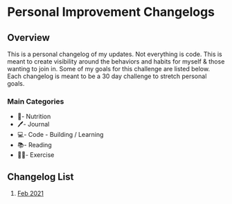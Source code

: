 # Personal Improvement Changelogs

## Overview

This is a personal changelog of my updates. Not everything is code. This is meant to create visibility around the behaviors and habits for myself & those wanting to join in. Some of my goals for this challenge are listed below. Each changelog is meant to be a 30 day challenge to stretch personal goals.

### Main Categories

- 🍯- Nutrition
- 🖊- Journal
- 💻- Code - Building / Learning
- 📚- Reading
- 🏃‍♀️- Exercise

## Changelog List

1. [Feb 2021](./February_2021.md)
